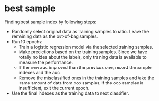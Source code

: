 # best sample

Finding best sample index by following steps:<br />
* Randomly select original data as training samples to ratio. Leave the remaining data as the out-of-bag samples.<br />
* Run 10 epochs:<br />
    * Train a logistic regression model via the selected training samples.<br />
    * Make predictions based on the training samples. Since we have totally no idea about the labels, only training data is available to measure the performance.<br />
    * If the new auc improved than the previous one, record the sample indexes and the auc.<br />
    * Remove the misclassified ones in the training samples and take the same amount of data from oob samples. If the oob samples is insufficient, exit the current epoch.<br />
* Use the final indexes as the training data to next classifier.<br />
